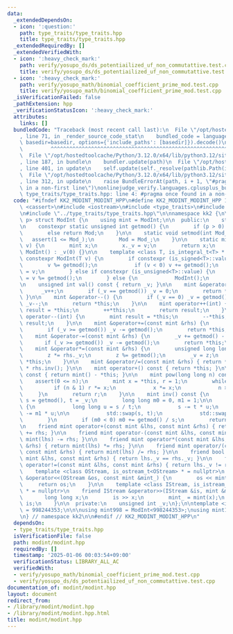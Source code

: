 ```yaml
---
data:
  _extendedDependsOn:
  - icon: ':question:'
    path: type_traits/type_traits.hpp
    title: type_traits/type_traits.hpp
  _extendedRequiredBy: []
  _extendedVerifiedWith:
  - icon: ':heavy_check_mark:'
    path: verify/yosupo_ds/ds_potentiailized_uf_non_commutattive.test.cpp
    title: verify/yosupo_ds/ds_potentiailized_uf_non_commutattive.test.cpp
  - icon: ':heavy_check_mark:'
    path: verify/yosupo_math/binomial_coefficient_prime_mod.test.cpp
    title: verify/yosupo_math/binomial_coefficient_prime_mod.test.cpp
  _isVerificationFailed: false
  _pathExtension: hpp
  _verificationStatusIcon: ':heavy_check_mark:'
  attributes:
    links: []
  bundledCode: "Traceback (most recent call last):\n  File \"/opt/hostedtoolcache/Python/3.12.0/x64/lib/python3.12/site-packages/onlinejudge_verify/documentation/build.py\"\
    , line 71, in _render_source_code_stat\n    bundled_code = language.bundle(stat.path,\
    \ basedir=basedir, options={'include_paths': [basedir]}).decode()\n          \
    \         ^^^^^^^^^^^^^^^^^^^^^^^^^^^^^^^^^^^^^^^^^^^^^^^^^^^^^^^^^^^^^^^^^^^^^^^^^^^^^^^^^\n\
    \  File \"/opt/hostedtoolcache/Python/3.12.0/x64/lib/python3.12/site-packages/onlinejudge_verify/languages/cplusplus.py\"\
    , line 187, in bundle\n    bundler.update(path)\n  File \"/opt/hostedtoolcache/Python/3.12.0/x64/lib/python3.12/site-packages/onlinejudge_verify/languages/cplusplus_bundle.py\"\
    , line 401, in update\n    self.update(self._resolve(pathlib.Path(included), included_from=path))\n\
    \  File \"/opt/hostedtoolcache/Python/3.12.0/x64/lib/python3.12/site-packages/onlinejudge_verify/languages/cplusplus_bundle.py\"\
    , line 312, in update\n    raise BundleErrorAt(path, i + 1, \"#pragma once found\
    \ in a non-first line\")\nonlinejudge_verify.languages.cplusplus_bundle.BundleErrorAt:\
    \ type_traits/type_traits.hpp: line 4: #pragma once found in a non-first line\n"
  code: "#ifndef KK2_MODINT_MODINT_HPP\n#define KK2_MODINT_MODINT_HPP 1\n\n#include\
    \ <cassert>\n#include <iostream>\n#include <type_traits>\n#include <utility>\n\
    \n#include \"../type_traits/type_traits.hpp\"\n\nnamespace kk2 {\n\ntemplate <int\
    \ p> struct ModInt {\n    using mint = ModInt;\n\n  public:\n    static int Mod;\n\
    \n    constexpr static unsigned int getmod() {\n        if (p > 0) return p;\n\
    \        else return Mod;\n    }\n\n    static void setmod(int Mod_) {\n     \
    \   assert(1 <= Mod_);\n        Mod = Mod_;\n    }\n\n    static mint raw(int\
    \ v) {\n        mint x;\n        x._v = v;\n        return x;\n    }\n\n    constexpr\
    \ ModInt() : _v(0) {}\n\n    template <class T, is_integral_t<T> * = nullptr>\
    \ constexpr ModInt(T v) {\n        if constexpr (is_signed<T>::value) {\n    \
    \        v %= getmod();\n            if (v < 0) v += getmod();\n            _v\
    \ = v;\n        } else if constexpr (is_unsigned<T>::value) {\n            _v\
    \ = v %= getmod();\n        } else {\n            ModInt();\n        }\n    }\n\
    \n    unsigned int val() const { return _v; }\n\n    mint &operator++() {\n  \
    \      _v++;\n        if (_v == getmod()) _v = 0;\n        return *this;\n   \
    \ }\n\n    mint &operator--() {\n        if (_v == 0) _v = getmod();\n       \
    \ _v--;\n        return *this;\n    }\n\n    mint operator++(int) {\n        mint\
    \ result = *this;\n        ++*this;\n        return result;\n    }\n\n    mint\
    \ operator--(int) {\n        mint result = *this;\n        --*this;\n        return\
    \ result;\n    }\n\n    mint &operator+=(const mint &rhs) {\n        _v += rhs._v;\n\
    \        if (_v >= getmod()) _v -= getmod();\n        return *this;\n    }\n\n\
    \    mint &operator-=(const mint &rhs) {\n        _v += getmod() - rhs._v;\n \
    \       if (_v >= getmod()) _v -= getmod();\n        return *this;\n    }\n\n\
    \    mint &operator*=(const mint &rhs) {\n        unsigned long long z = _v;\n\
    \        z *= rhs._v;\n        z %= getmod();\n        _v = z;\n        return\
    \ *this;\n    }\n\n    mint &operator/=(const mint &rhs) { return *this = *this\
    \ * rhs.inv(); }\n\n    mint operator+() const { return *this; }\n\n    mint operator-()\
    \ const { return mint() - *this; }\n\n    mint pow(long long n) const {\n    \
    \    assert(0 <= n);\n        mint x = *this, r = 1;\n        while (n) {\n  \
    \          if (n & 1) r *= x;\n            x *= x;\n            n >>= 1;\n   \
    \     }\n        return r;\n    }\n\n    mint inv() const {\n        long long\
    \ s = getmod(), t = _v;\n        long long m0 = 0, m1 = 1;\n\n        while (t)\
    \ {\n            long long u = s / t;\n            s -= t * u;\n            m0\
    \ -= m1 * u;\n\n            std::swap(s, t);\n            std::swap(m0, m1);\n\
    \        }\n        if (m0 < 0) m0 += getmod() / s;\n        return m0;\n    }\n\
    \n    friend mint operator+(const mint &lhs, const mint &rhs) { return mint(lhs)\
    \ += rhs; }\n\n    friend mint operator-(const mint &lhs, const mint &rhs) { return\
    \ mint(lhs) -= rhs; }\n\n    friend mint operator*(const mint &lhs, const mint\
    \ &rhs) { return mint(lhs) *= rhs; }\n\n    friend mint operator/(const mint &lhs,\
    \ const mint &rhs) { return mint(lhs) /= rhs; }\n\n    friend bool operator==(const\
    \ mint &lhs, const mint &rhs) { return lhs._v == rhs._v; }\n\n    friend bool\
    \ operator!=(const mint &lhs, const mint &rhs) { return lhs._v != rhs._v; }\n\n\
    \    template <class OStream, is_ostream_t<OStream> * = nullptr>\n    friend OStream\
    \ &operator<<(OStream &os, const mint &mint_) {\n        os << mint_._v;\n   \
    \     return os;\n    }\n\n    template <class IStream, is_istream_t<IStream>\
    \ * = nullptr>\n    friend IStream &operator>>(IStream &is, mint &mint_) {\n \
    \       long long x;\n        is >> x;\n        mint_ = mint(x);\n        return\
    \ is;\n    }\n\n  private:\n    unsigned int _v;\n};\n\ntemplate <int p> int ModInt<p>::Mod\
    \ = 998244353;\n\n\nusing mint998 = ModInt<998244353>;\nusing mint107 = ModInt<1000000007>;\n\
    \n} // namespace kk2\n\n#endif // KK2_MODINT_MODINT_HPP\n"
  dependsOn:
  - type_traits/type_traits.hpp
  isVerificationFile: false
  path: modint/modint.hpp
  requiredBy: []
  timestamp: '2025-01-06 00:03:54+09:00'
  verificationStatus: LIBRARY_ALL_AC
  verifiedWith:
  - verify/yosupo_math/binomial_coefficient_prime_mod.test.cpp
  - verify/yosupo_ds/ds_potentiailized_uf_non_commutattive.test.cpp
documentation_of: modint/modint.hpp
layout: document
redirect_from:
- /library/modint/modint.hpp
- /library/modint/modint.hpp.html
title: modint/modint.hpp
---
```

